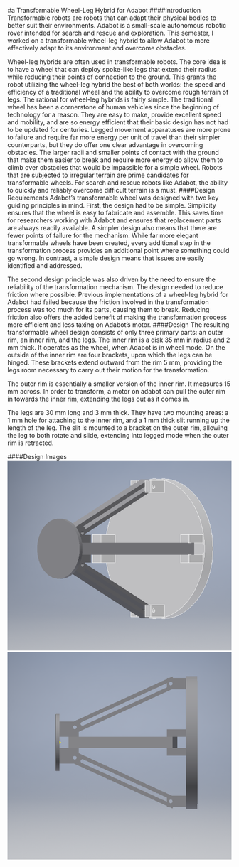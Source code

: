 #a Transformable Wheel-Leg Hybrid for Adabot
####Introduction
Transformable robots are robots that can adapt their physical bodies to better suit their environments.  Adabot is a 
small-scale autonomous robotic rover intended for search and rescue and exploration. This semester, I worked on a 
transformable wheel-leg hybrid to allow Adabot to more effectively adapt to its environment and overcome obstacles. 

Wheel-leg hybrids are often used in transformable robots. The core idea is to have a wheel that can deploy spoke-like 
legs that extend their radius while reducing their points of connection to the ground. This grants the robot utilizing
the wheel-leg hybrid the best of both worlds: the speed and efficiency of a traditional wheel and the ability to 
overcome rough terrain of legs. The rational for wheel-leg hybrids is fairly simple. The traditional wheel has been a 
 cornerstone of human vehicles since the beginning of technology for a reason. They are easy to make, provide 
excellent speed and mobility, and are so energy efficient that their basic design has not had to be updated for 
centuries. Legged movement apparatuses are more prone to failure and require far more energy per unit of travel than 
their simpler counterparts, but they do offer one clear advantage in overcoming obstacles. The larger radii and 
smaller points of contact with the ground that make them easier to break and require more energy do allow them to 
climb over obstacles that would be impassible for a simple wheel. Robots that are subjected to irregular terrain are 
prime candidates for transformable wheels. For search and rescue robots like Adabot, the ability to quickly and 
reliably overcome difficult terrain is a must. 
####Design Requirements
Adabot’s transformable wheel was designed with two key guiding principles in mind. First, the design had to be simple. 
Simplicity ensures that the wheel is easy to fabricate and assemble. This saves time for researchers working with 
Adabot and ensures that replacement parts are always readily available. A simpler design also means that there are 
fewer points of failure for the mechanism. While far more elegant transformable wheels have been created, every 
additional step in the transformation process provides an additional point where something could go wrong. In contrast,
a simple design means that issues are easily identified and addressed. 

The second design principle was also driven by the need to ensure the reliability of the transformation mechanism. The
design needed to reduce friction where possible. Previous implementations of a wheel-leg hybrid for Adabot had failed 
because the friction involved in the transformation process was too much for its parts, causing them to break. 
Reducing friction also offers the added benefit of making the transformation process more efficient and less taxing 
on Adabot’s motor. 
####Design
The resulting transformable wheel design consists of only three primary parts: an outer rim, an inner rim, and the 
legs. The inner rim is a disk 35 mm in radius and 2 mm thick. It operates as the wheel, when Adabot is in wheel mode.
On the outside of the inner rim are four brackets, upon which the legs can be hinged. These brackets extend outward 
from the rim 5 mm, providing the legs room necessary to carry out their motion for the transformation.

The outer rim is essentially a smaller version of the inner rim. It measures 15 mm across. In order to transform, a 
motor on adabot can pull the outer rim in towards the inner rim, extending the legs out as it comes in.

The legs are 30 mm long and 3 mm thick. They have two mounting areas: a 1 mm hole for attaching to the inner rim, and 
a 1 mm thick slit running up the length of the leg. The slit is mounted to a bracket on the outer rim, allowing the 
leg to both rotate and slide, extending into legged mode when the outer rim is retracted. 

####Design Images
![Wheel leg hybrid 1](assets/2018-12-10-a-transformable-wheel-leg-hybrid-for-adabot/Capture1.PNG)
![Wheel leg hybrid 1](assets/2018-12-10-a-transformable-wheel-leg-hybrid-for-adabot/Capture2.PNG)